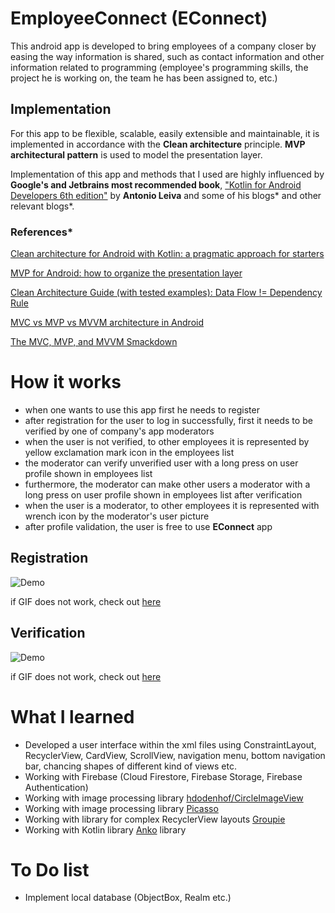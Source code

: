# EmployeeConnect  (EConnect)

This android app is developed to bring employees of a company closer by easing the way information is shared, such as contact information and other information related to programming (employee's programming skills, the project he is working on, the team he has been assigned to, etc.)

## Implementation

 For this app to be flexible, scalable, easily extensible and maintainable, it is implemented in accordance with the **Clean architecture** principle. **MVP architectural pattern** is used to model the presentation layer.

Implementation of this app and methods that I used are highly influenced by **Google's and Jetbrains most recommended book**, ["Kotlin for Android Developers 6th edition"](https://antonioleiva.com/kotlin-android-developers-book/) by **Antonio Leiva** and some of his blogs* and other relevant blogs*.

### References*

[Clean architecture for Android with Kotlin: a pragmatic approach for starters](https://antonioleiva.com/clean-architecture-android/)

[MVP for Android: how to organize the presentation layer](https://antonioleiva.com/mvp-android/)

[Clean Architecture Guide (with tested examples): Data Flow != Dependency Rule](https://proandroiddev.com/clean-architecture-data-flow-dependency-rule-615ffdd79e29)

[MVC vs MVP vs MVVM architecture in Android](https://blog.mindorks.com/mvc-mvp-mvvm-architecture-in-android)

[The MVC, MVP, and MVVM Smackdown](https://academy.realm.io/posts/eric-maxwell-mvc-mvp-and-mvvm-on-android/)


# How it works
- when one wants to use this app  first he needs to register
- after registration for the user to log in successfully, first it needs to be verified by one of company's app moderators
- when the user is not verified, to other employees it is represented by yellow exclamation mark icon in the employees list
- the moderator can verify unverified user with a long press on user profile shown in employees list
- furthermore, the moderator can make other users a moderator with a long press on user profile shown in employees list after verification
- when the user is a moderator, to other employees it is represented with wrench icon by the moderator's user picture  
- after profile validation, the user is free to use **EConnect** app

## Registration  
![Demo](demo/demo_reg.gif)    

if GIF does not work, check out [here](https://media.giphy.com/media/ZFnwXWWuYVg8F17SEH/giphy.gif)

## Verification  
![Demo](demo/demo1.gif)   

if GIF does not work, check out [here](https://media.giphy.com/media/ZFnwXWWuYVg8F17SEH/giphy.gif)

# What I learned
 - Developed a user interface within the xml files using ConstraintLayout, RecyclerView, CardView, ScrollView, navigation menu, bottom navigation bar, chancing shapes of different kind of views etc.
 - Working with Firebase (Cloud Firestore, Firebase Storage, Firebase Authentication)
 - Working with image processing library [hdodenhof/CircleImageView](https://github.com/hdodenhof/CircleImageView)
- Working with image processing library [Picasso](https://square.github.io/picasso/)
- Working with library for complex RecyclerView layouts [Groupie](https://github.com/lisawray/groupie)
- Working with Kotlin library [Anko](https://github.com/Kotlin/anko) library

# To Do list
- Implement local database (ObjectBox, Realm etc.)
